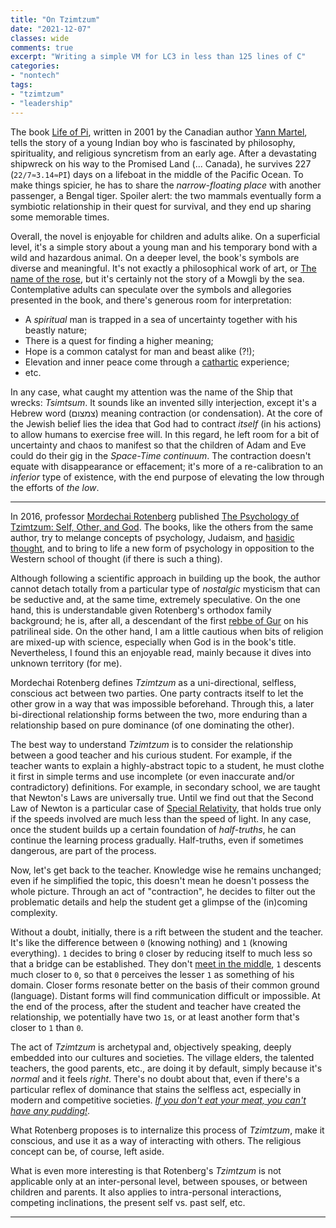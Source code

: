 ```yaml
---
title: "On Tzimtzum"
date: "2021-12-07"
classes: wide
comments: true
excerpt: "Writing a simple VM for LC3 in less than 125 lines of C"
categories:
- "nontech"
tags:
- "tzimtzum"
- "leadership"
---
```


The book [Life of Pi](https://en.wikipedia.org/wiki/Life_of_Pi), written in 2001 by the Canadian author [Yann Martel](https://en.wikipedia.org/wiki/Yann_Martel), tells the story of a young Indian boy who is fascinated by philosophy, spirituality, and religious syncretism from an early age. After a devastating shipwreck on his way to the Promised Land (... Canada), he survives 227 (`22/7≈3.14≈PI`) days on a lifeboat in the middle of the Pacific Ocean. To make things spicier, he has to share the *narrow-floating place* with another passenger, a Bengal tiger. Spoiler alert: the two mammals eventually form a symbiotic relationship in their quest for survival, and they end up sharing some memorable times. 

Overall, the novel is enjoyable for children and adults alike. On a superficial level, it's a simple story about a young man and his temporary bond with a wild and hazardous animal. On a deeper level, the book's symbols are diverse and meaningful. It's not exactly a philosophical work of art, or [The name of the rose](https://en.wikipedia.org/wiki/The_Name_of_the_Rose), but it's certainly not the story of a Mowgli by the sea. Contemplative adults can speculate over the symbols and allegories presented in the book, and there's generous room for interpretation: 
* A *spiritual* man is trapped in a sea of uncertainty together with his beastly nature;
* There is a quest for finding a higher meaning;
* Hope is a common catalyst for man and beast alike (?!);
* Elevation and inner peace come through a [cathartic](https://en.wikipedia.org/wiki/Catharsis) experience;
* etc.

In any case, what caught my attention was the name of the Ship that wrecks: *Tsimtsum*. It sounds like an invented silly interjection, except it's a Hebrew word (צמצום) meaning contraction (or condensation). At the core of the Jewish belief lies the idea that God had to contract *itself* (in his actions) to allow humans to exercise free will. In this regard, he left room for a bit of uncertainty and chaos to manifest so that the children of Adam and Eve could do their gig in the *Space-Time continuum*. The contraction doesn't equate with disappearance or effacement; it's more of a re-calibration to an *inferior* type of existence, with the end purpose of elevating the low through the efforts of *the low*.

---

In 2016, professor [Mordechai Rotenberg](https://en.wikipedia.org/wiki/Mordechai_Rotenberg) published [The Psychology of Tzimtzum: Self, Other, and God](https://www.amazon.com/Psychology-Tzimtzum-Self-Other-God/dp/1592643841). The books, like the others from the same author, try to melange concepts of psychology, Judaism, and [hasidic thought](https://en.wikipedia.org/wiki/Hasidic_Judaism), and to bring to life a new form of psychology in opposition to the Western school of thought (if there is such a thing).

Although following a scientific approach in building up the book, the author cannot detach totally from a particular type of *nostalgic* mysticism that can be seductive and, at the same time, extremely speculative. On the one hand, this is understandable given Rotenberg's orthodox family background; he is, after all, a descendant of the first [rebbe of Gur](https://en.wikipedia.org/wiki/Yitzchak_Meir_Alter) on his patrilineal side. On the other hand, I am a little cautious when bits of religion are mixed-up with science, especially when God is in the book's title. Nevertheless, I found this an enjoyable read, mainly because it dives into unknown territory (for me). 

Mordechai Rotenberg defines *Tzimtzum* as a uni-directional, selfless, conscious act between two parties. One party contracts itself to let the other grow in a way that was impossible beforehand. Through this, a later bi-directional relationship forms between the two, more enduring than a relationship based on pure dominance (of one dominating the other). 

The best way to understand *Tzimtzum* is to consider the relationship between a good teacher and his curious student. For example, if the teacher wants to explain a highly-abstract topic to a student, he must clothe it first in simple terms and use incomplete (or even inaccurate and/or contradictory) definitions. For example, in secondary school, we are taught that Newton's Laws are universally true. Until we find out that the Second Law of Newton is a particular case of [Special Relativity](https://en.wikipedia.org/wiki/Special_relativity), that holds true only if the speeds involved are much less than the speed of light. In any case, once the student builds up a certain foundation of *half-truths*, he can continue the learning process gradually. Half-truths, even if sometimes dangerous, are part of the process. 

Now, let's get back to the teacher. Knowledge wise he remains unchanged; even if he simplified the topic, this doesn't mean he doesn't possess the whole picture. Through an act of "contraction", he decides to filter out the problematic details and help the student get a glimpse of the (in)coming complexity. 

Without a doubt, initially, there is a rift between the student and the teacher. It's like the difference between `0` (knowing nothing) and `1` (knowing everything). `1` decides to bring `0` closer by reducing itself to much less so that a bridge can be established. They don't [meet in the middle]({{site.url}}/assets/images/2021-12-07-on-tzimtzum/hands.jpg), `1` descents much closer to `0`, so that `0` perceives the lesser `1` as something of his domain. Closer forms resonate better on the basis of their common ground (language). Distant forms will find communication difficult or impossible. At the end of the process, after the student and teacher have created the relationship, we potentially have two `1`s, or at least another form that's closer to `1` than `0`.

The act of *Tzimtzum* is archetypal and, objectively speaking, deeply embedded into our cultures and societies. The village elders, the talented teachers, the good parents, etc., are doing it by default, simply because it's *normal* and it feels *right*. There's no doubt about that, even if there's a particular reflex of dominance that stains the selfless act, especially in modern and competitive societies. [*If you don't eat your meat, you can't have any pudding!*](https://www.youtube.com/watch?v=n5diMImYIIA). 

What Rotenberg proposes is to internalize this process of *Tzimtzum*, make it conscious, and use it as a way of interacting with others. The religious concept can be, of course, left aside. 

What is even more interesting is that Rotenberg's *Tzimtzum* is not applicable only at an inter-personal level, between spouses, or between children and parents. It also applies to intra-personal interactions, competing inclinations, the present self vs. past self, etc.

---


